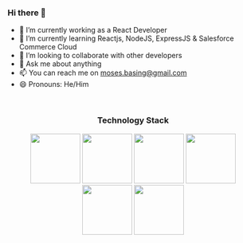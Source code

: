 ### Hi there 👋 


- 🔭 I’m currently working as a React Developer
- 🌱 I’m currently learning Reactjs, NodeJS, ExpressJS & Salesforce Commerce Cloud
- 👯 I’m looking to collaborate with other developers
- 💬 Ask me about anything
- 📫 You can reach me on moses.basing@gmail.com
- 😄 Pronouns: He/Him
<!-- - ⚡ 2021 Goal: To become a Certified Salesforce B2C Commerce Developer & Architect -->

<br/>

<h3 align = 'center'>Technology Stack</h3>
<p align="center">
<img src="https://media.giphy.com/media/eNAsjO55tPbgaor7ma/giphy.gif" width= "100" />
<img src="https://media.giphy.com/media/kdFc8fubgS31b8DsVu/giphy.gif" width= "100" />
<img src="https://media.giphy.com/media/ln7z2eWriiQAllfVcn/giphy.gif" width= "100" />
<img src="https://media.giphy.com/media/LMt9638dO8dftAjtco/giphy.gif" width= "100" />
<img src="https://media.giphy.com/media/XAxylRMCdpbEWUAvr8/giphy.gif" width= "100" />
<img src="https://media.giphy.com/media/fsEaZldNC8A1PJ3mwp/giphy.gif" width= "100" />
</p>






